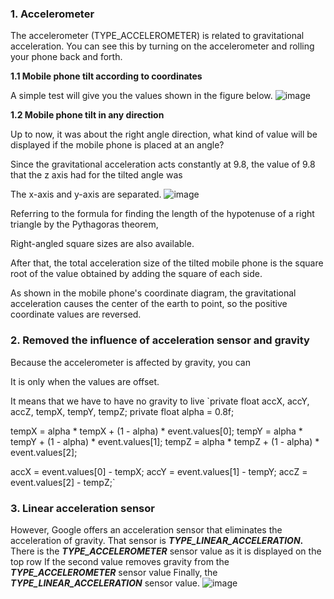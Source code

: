 ### 1. Accelerometer

The accelerometer (TYPE_ACCELEROMETER) is related to gravitational acceleration.
You can see this by turning on the accelerometer and rolling your phone back and forth.



**1.1 Mobile phone tilt according to coordinates**

A simple test will give you the values shown in the figure below.
![image](https://user-images.githubusercontent.com/43742747/82753410-52872a80-9e00-11ea-8bc4-b5a842d94787.png)


**1.2 Mobile phone tilt in any direction**

Up to now, it was about the right angle direction, what kind of value will be displayed if the mobile phone is placed at an angle?

Since the gravitational acceleration acts constantly at 9.8, the value of 9.8 that the z axis had for the tilted angle was

The x-axis and y-axis are separated.
![image](https://user-images.githubusercontent.com/43742747/82753430-8cf0c780-9e00-11ea-9420-c0b26542e1d5.png)


Referring to the formula for finding the length of the hypotenuse of a right triangle by the Pythagoras theorem,

Right-angled square sizes are also available.

After that, the total acceleration size of the tilted mobile phone is the square root of the value obtained by adding the square of each side.

As shown in the mobile phone's coordinate diagram, the gravitational acceleration causes the center of the earth to point, so the positive coordinate values ​​are reversed.





### 2. Removed the influence of acceleration sensor and gravity


Because the accelerometer is affected by gravity, you can

It is only when the values ​​are offset.

It means that we have to have no gravity to live 
`private float accX, accY, accZ, tempX, tempY, tempZ;
private float alpha = 0.8f;

tempX = alpha * tempX + (1 - alpha) * event.values[0];
tempY = alpha * tempY + (1 - alpha) * event.values[1];
tempZ = alpha * tempZ + (1 - alpha) * event.values[2];

accX = event.values[0] - tempX;
accY = event.values[1] - tempY;
accZ = event.values[2] - tempZ;`

### 3. Linear acceleration sensor

However, Google offers an acceleration sensor that eliminates the acceleration of gravity.
That sensor is **_TYPE_LINEAR_ACCELERATION_.**
There is the **_TYPE_ACCELEROMETER_** sensor value as it is displayed on the top row
If the second value removes gravity from the **_TYPE_ACCELEROMETER_** sensor value
Finally, the **_TYPE_LINEAR_ACCELERATION_** sensor value.
![image](https://user-images.githubusercontent.com/43742747/82753533-4fd90500-9e01-11ea-89ab-8a179f44bf90.png)


